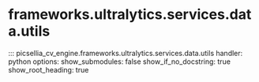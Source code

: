 # frameworks.ultralytics.services.data.utils

::: picsellia_cv_engine.frameworks.ultralytics.services.data.utils
    handler: python
    options:
        show_submodules: false
        show_if_no_docstring: true
        show_root_heading: true
